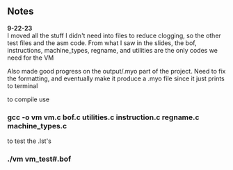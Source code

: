 ## Notes

**9-22-23**<br>
I moved all the stuff I didn't need into files to reduce clogging, so the other test files
and the asm code.  From what I saw in the slides, the bof, instructions, machine_types, regname,
and utilities are the only codes we need for the VM

Also made good progress on the output/.myo part of the project.  Need to fix the formatting,
and eventually make it produce a .myo file since it just prints to terminal

to compile use
### gcc -o vm vm.c bof.c utilities.c instruction.c regname.c machine_types.c

to test the .lst's

### ./vm vm_test#.bof
